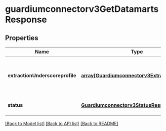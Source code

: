# guardiumconnectorv3GetDatamartsResponse

## Properties
Name | Type | Description | Notes
------------ | ------------- | ------------- | -------------
**extractionUnderscoreprofile** | [**array[Guardiumconnectorv3ExtractionProfile]**](Guardiumconnectorv3ExtractionProfile.md) | datamart details from latest supported extraction profile | [optional] [default to null]
**status** | [**Guardiumconnectorv3StatusResponseBase**](Guardiumconnectorv3StatusResponseBase.md) |  | [optional] [default to null]

[[Back to Model list]](../README.md#documentation-for-models) [[Back to API list]](../README.md#documentation-for-api-endpoints) [[Back to README]](../README.md)


